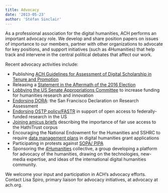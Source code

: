 ```yaml
---
title: Advocacy
date: '2013-05-23'
author: 'Stéfan Sinclair'
---
```

As a professional association for the digital humanities, ACH performs an important advocacy role. We develop and share position papers on issues of importance to our members, partner with other organizations to advocate for key positions, and support initiatives (such as 4Humanities) that help track and intervene in the central political debates that affect our work.

Recent advocacy activities include:

- Publishing [ACH Guidelines for Assessment of Digital Scholarship in Tenure and Promotion](http://ach.org/ach-guidelines-for-assessment-of-digital-scholarship-in-tenure-and-promotion/)
- Releasing a [Statement in the Aftermath of the 2016 Election](http://ach.org/activities/advocacy/ach-statement-in-the-aftermath-of-the-2016-election/)
- [Lobbying the US Senate Appropriations Committee](http://ach.org/news/2014/04/ach-lobbies-for-increased-federal-funding) to increase funding for humanities research and innovation
- [Endorsing DORA](http://ach.org/ach-endorses-san-francisco-declaration-research-assessment): the San Francisco Declaration on Research Assessment
- [Endorsing OSTP policy/FASTR](http://ach.org/ach-endorses-ostp-policyfastr) in support of open access to federally-funded research in the US
- [Joining amicus briefs](http://ach.org/ach-advocacy-news) describing the importance of fair use access to the HathiTrust corpus
- Encouraging the National Endowment for the Humanities and SSHRC to require [data management plans](http://ach.org/advocacy-work-ach) in digital humanities grant applications
- Participating in protests against [SOPA/ PIPA](http://ach.org/advocacy-work-ach)
- Sponsoring the [4Humanities](http://4humanities.org/) collective, a group developing a platform for advocacy of the humanities, drawing on the technologies, new-media expertise, and ideas of the international digital humanities community.

We welcome your input and participation in ACH’s advocacy efforts. Contact Lisa Spiro, primary liaison for advocacy initiatives, at advocacy at ach.org.